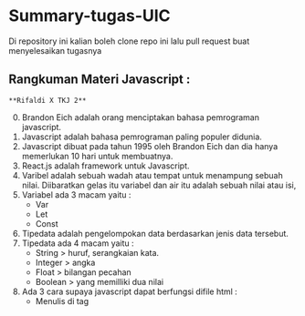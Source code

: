# Summary-tugas-UIC
Di repository ini kalian boleh clone repo ini lalu pull request buat menyelesaikan tugasnya

## Rangkuman Materi Javascript : 
    **Rifaldi X TKJ 2**
0. Brandon Eich adalah orang menciptakan bahasa pemrograman javascript.
1. Javascript adalah bahasa pemrograman paling populer didunia.
2. Javascript dibuat pada tahun 1995 oleh Brandon Eich dan dia hanya memerlukan 10 hari untuk membuatnya.
3. React.js adalah framework untuk Javascript.
4. Varibel adalah sebuah wadah atau tempat untuk menampung sebuah nilai. Diibaratkan gelas itu variabel dan air itu adalah sebuah nilai atau isi,
5. Variabel ada 3 macam yaitu :
    - Var
    - Let
    - Const
6. Tipedata adalah pengelompokan data berdasarkan jenis data tersebut.
7. Tipedata ada 4 macam yaitu :
    - String > huruf, serangkaian kata.
    - Integer > angka
    - Float > bilangan pecahan 
    - Boolean > yang memilliki dua nilai
8. Ada 3 cara supaya javascript dapat berfungsi difile html :
    - Menulis di tag <script>
    - Menulis javascript pada eksternal file
    - Menulis pada atribut html